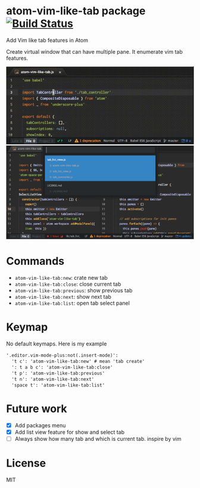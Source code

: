 # atom-vim-like-tab package [![Build Status](https://travis-ci.org/Kesin11/atom-vim-like-tab.svg?branch=master)](https://travis-ci.org/Kesin11/atom-vim-like-tab)

Add Vim like tab features in Atom

Create virtual window that can have multiple pane.
It enumerate vim tab features.

![atom-vim-like-tab.gif](https://raw.githubusercontent.com/Kesin11/atom-vim-like-tab/images/images/atom-vim-like-tab.gif)
![tab_list_view.png](https://raw.githubusercontent.com/Kesin11/atom-vim-like-tab/images/images/tab_list_view.png)

# Commands
- `atom-vim-like-tab:new`: crate new tab
- `atom-vim-like-tab:close`: close current tab
- `atom-vim-like-tab:previous`: show previous tab
- `atom-vim-like-tab:next`: show next tab
- `atom-vim-like-tab:list`: open tab select panel

# Keymap

No default keymaps.
Here is my example

```
'.editor.vim-mode-plus:not(.insert-mode)':
  't c': 'atom-vim-like-tab:new' # mean 'tab create'
  ': t a b c': 'atom-vim-like-tab:close'
  't p': 'atom-vim-like-tab:previous'
  't n': 'atom-vim-like-tab:next'
  'space t': 'atom-vim-like-tab:list'
```

# Future work
- [x] Add packages menu
- [x] Add list view feature for show and select tab
- [ ] Always show how many tab and which is current tab. inspire by vim

# License
MIT
